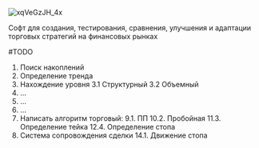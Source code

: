 ![xqVeGzJH_4x](https://user-images.githubusercontent.com/88941336/170937742-9909fb86-6359-4b86-88c2-d6c07c85dc68.jpg)

Софт для создания, тестирования, сравнения, улучшения и адаптации торговых стратегий на финансовых рынках

#TODO
1. Поиск накоплений
2. Определение тренда
3. Нахождение уровня
3.1 Структурный
3.2 Объемный
5. ...
6. ...
7. ...
8. Написать алгоритм торговый:
9.1. ПП
10.2. Пробойная
11.3. Определение тейка
12.4. Определение стопа
13. Система сопровождения сделки
14.1. Движение стопа

